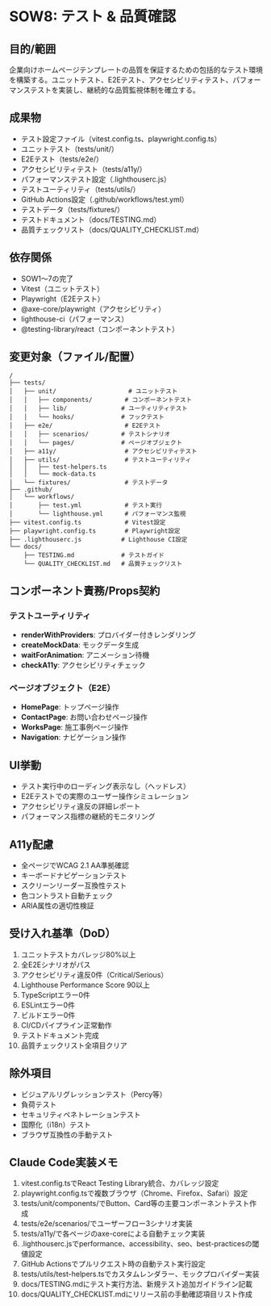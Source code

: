 # SOW8: テスト & 品質確認

## 目的/範囲

企業向けホームページテンプレートの品質を保証するための包括的なテスト環境を構築する。ユニットテスト、E2Eテスト、アクセシビリティテスト、パフォーマンステストを実装し、継続的な品質監視体制を確立する。

## 成果物

- テスト設定ファイル（vitest.config.ts、playwright.config.ts）
- ユニットテスト（tests/unit/）
- E2Eテスト（tests/e2e/）
- アクセシビリティテスト（tests/a11y/）
- パフォーマンステスト設定（.lighthouserc.js）
- テストユーティリティ（tests/utils/）
- GitHub Actions設定（.github/workflows/test.yml）
- テストデータ（tests/fixtures/）
- テストドキュメント（docs/TESTING.md）
- 品質チェックリスト（docs/QUALITY_CHECKLIST.md）

## 依存関係

- SOW1～7の完了
- Vitest（ユニットテスト）
- Playwright（E2Eテスト）
- @axe-core/playwright（アクセシビリティ）
- lighthouse-ci（パフォーマンス）
- @testing-library/react（コンポーネントテスト）

## 変更対象（ファイル/配置）

```
/
├── tests/
│   ├── unit/                    # ユニットテスト
│   │   ├── components/         # コンポーネントテスト
│   │   ├── lib/               # ユーティリティテスト
│   │   └── hooks/             # フックテスト
│   ├── e2e/                    # E2Eテスト
│   │   ├── scenarios/         # テストシナリオ
│   │   └── pages/             # ページオブジェクト
│   ├── a11y/                   # アクセシビリティテスト
│   ├── utils/                  # テストユーティリティ
│   │   ├── test-helpers.ts
│   │   └── mock-data.ts
│   └── fixtures/               # テストデータ
├── .github/
│   └── workflows/
│       ├── test.yml            # テスト実行
│       └── lighthouse.yml      # パフォーマンス監視
├── vitest.config.ts            # Vitest設定
├── playwright.config.ts        # Playwright設定
├── .lighthouserc.js           # Lighthouse CI設定
└── docs/
    ├── TESTING.md             # テストガイド
    └── QUALITY_CHECKLIST.md   # 品質チェックリスト
```

## コンポーネント責務/Props契約

### テストユーティリティ

- **renderWithProviders**: プロバイダー付きレンダリング
- **createMockData**: モックデータ生成
- **waitForAnimation**: アニメーション待機
- **checkA11y**: アクセシビリティチェック

### ページオブジェクト（E2E）

- **HomePage**: トップページ操作
- **ContactPage**: お問い合わせページ操作
- **WorksPage**: 施工事例ページ操作
- **Navigation**: ナビゲーション操作

## UI挙動

- テスト実行中のローディング表示なし（ヘッドレス）
- E2Eテストでの実際のユーザー操作シミュレーション
- アクセシビリティ違反の詳細レポート
- パフォーマンス指標の継続的モニタリング

## A11y配慮

- 全ページでWCAG 2.1 AA準拠確認
- キーボードナビゲーションテスト
- スクリーンリーダー互換性テスト
- 色コントラスト自動チェック
- ARIA属性の適切性検証

## 受け入れ基準（DoD）

1. ユニットテストカバレッジ80%以上
2. 全E2Eシナリオがパス
3. アクセシビリティ違反0件（Critical/Serious）
4. Lighthouse Performance Score 90以上
5. TypeScriptエラー0件
6. ESLintエラー0件
7. ビルドエラー0件
8. CI/CDパイプライン正常動作
9. テストドキュメント完成
10. 品質チェックリスト全項目クリア

## 除外項目

- ビジュアルリグレッションテスト（Percy等）
- 負荷テスト
- セキュリティペネトレーションテスト
- 国際化（i18n）テスト
- ブラウザ互換性の手動テスト

## Claude Code実装メモ

1. vitest.config.tsでReact Testing Library統合、カバレッジ設定
2. playwright.config.tsで複数ブラウザ（Chrome、Firefox、Safari）設定
3. tests/unit/components/でButton、Card等の主要コンポーネントテスト作成
4. tests/e2e/scenarios/でユーザーフロー3シナリオ実装
5. tests/a11y/で各ページのaxe-coreによる自動チェック実装
6. .lighthouserc.jsでperformance、accessibility、seo、best-practicesの閾値設定
7. GitHub Actionsでプルリクエスト時の自動テスト実行設定
8. tests/utils/test-helpers.tsでカスタムレンダラー、モックプロバイダー実装
9. docs/TESTING.mdにテスト実行方法、新規テスト追加ガイドライン記載
10. docs/QUALITY_CHECKLIST.mdにリリース前の手動確認項目リスト作成
